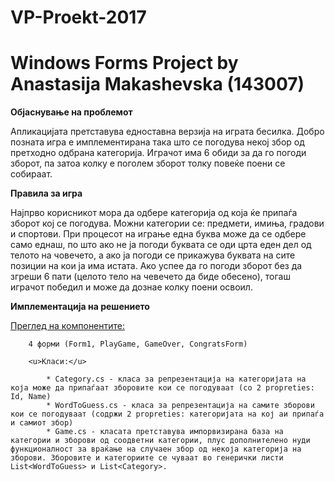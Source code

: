 # VP-Proekt-2017
Windows Forms Project by Anastasija Makashevska (143007)
================

<b>Објаснување на проблемот</b>

Апликацијата претставува едноставна верзија на играта бесилка. Добро позната игра е имплементирана така што се погодува некој збор од претходно одбрана категорија. Играчот има 6 обиди за да го погоди зборот, па затоа колку е поголем зборот толку повеќе поени се собираат.

<b>Правила за игра</b>

Најпрво корисникот мора да одбере категорија од која ќе припаѓа зборот кој се погодува. Можни категории се: предмети, имиња, градови и спортови. При процесот на играње една буква може да се одбере само еднаш, по што ако не ја погоди буквата се оди црта еден дел од телото на човечето, а ако ја погоди се прикажува буквата на сите позиции на кои ја има истата. Ако успее да го погоди зборот без да згреши 6 пати (целото тело на чевечето да биде обесено), тогаш играчот победил и може да дознае колку поени освоил.


<b>Имплементација на решението</b>

<u>Преглед на компонентите:</u>

		4 форми (Form1, PlayGame, GameOver, CongratsForm)
		 
		<u>Класи:</u>
		
			* Category.cs - класа за репрезентација на категоријата на која може да припаѓаат зборовите кои се погодуваат (со 2 propreties: Id, Name)
			* WordToGuess.cs - класа за репрезентација на самите зборови кои се погодуваат (содржи 2 propreties: категоријата на кој аи припаѓа и самиот збор)
			* Game.cs - класата претставува импорвизирана база на категории и зборови од соодветни категории, плус дополнителено нуди функционалност за враќање на случаен збор од некојa категорија на зборови. Зборовите и категориите се чуваат во генерички листи List<WordToGuess> и List<Category>.



